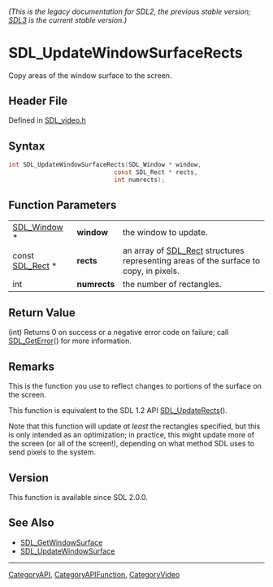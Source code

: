###### (This is the legacy documentation for SDL2, the previous stable version; [SDL3](https://wiki.libsdl.org/SDL3/) is the current stable version.)
# SDL_UpdateWindowSurfaceRects

Copy areas of the window surface to the screen.

## Header File

Defined in [SDL_video.h](https://github.com/libsdl-org/SDL/blob/SDL2/include/SDL_video.h)

## Syntax

```c
int SDL_UpdateWindowSurfaceRects(SDL_Window * window,
                             const SDL_Rect * rects,
                             int numrects);
```

## Function Parameters

|                              |              |                                                                                                   |
| ---------------------------- | ------------ | ------------------------------------------------------------------------------------------------- |
| [SDL_Window](SDL_Window) *   | **window**   | the window to update.                                                                             |
| const [SDL_Rect](SDL_Rect) * | **rects**    | an array of [SDL_Rect](SDL_Rect) structures representing areas of the surface to copy, in pixels. |
| int                          | **numrects** | the number of rectangles.                                                                         |

## Return Value

(int) Returns 0 on success or a negative error code on failure; call
[SDL_GetError](SDL_GetError)() for more information.

## Remarks

This is the function you use to reflect changes to portions of the surface
on the screen.

This function is equivalent to the SDL 1.2 API
[SDL_UpdateRects](SDL_UpdateRects)().

Note that this function will update _at least_ the rectangles specified,
but this is only intended as an optimization; in practice, this might
update more of the screen (or all of the screen!), depending on what method
SDL uses to send pixels to the system.

## Version

This function is available since SDL 2.0.0.

## See Also

- [SDL_GetWindowSurface](SDL_GetWindowSurface)
- [SDL_UpdateWindowSurface](SDL_UpdateWindowSurface)

----
[CategoryAPI](CategoryAPI), [CategoryAPIFunction](CategoryAPIFunction), [CategoryVideo](CategoryVideo)

